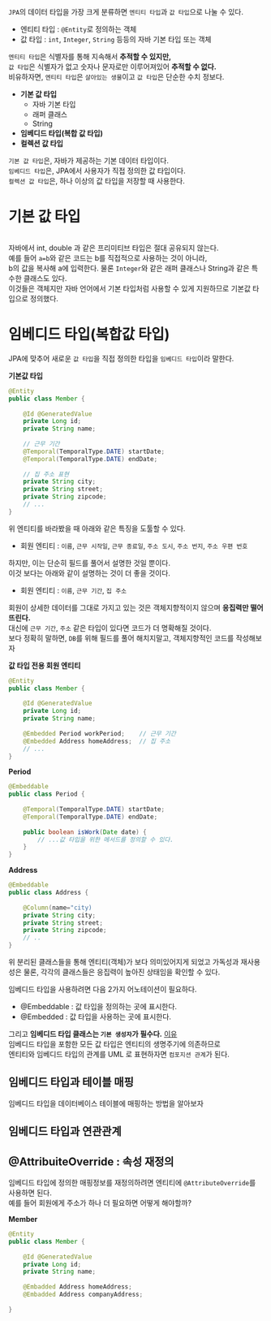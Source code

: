 `JPA`의 데이터 타입을 가장 크게 분류하면 `엔티티 타입`과 `값 타입`으로 나눌 수 있다.     
    
* 엔티티 타입 : `@Entity`로 정의하는 객체         
* 값 타입 : `int`, `Integer`, `String` 등등의 자바 기본 타입 또는 객체          
       
`엔티티 타입`은 식별자를 통해 지속해서 **추적할 수 있지만,**             
`값 타입`은 식별자가 없고 숫자나 문자로만 이루어져있어 **추적할 수 없다.**             
비유하자면, `엔티티 타입`은 `살아있는 생물`이고 `값 타입`은 단순한 수치 정보다.   
   
* **기본 값 타입**   
  * 자바 기본 타입
  * 래퍼 클래스
  * String
* **임베디드 타입(복합 값 타입)**  
* **컬렉션 값 타입**    
  
`기본 값 타입`은, 자바가 제공하는 기본 데이터 타입이다.      
`임베디드 타입`은, JPA에서 사용자가 직접 정의한 값 타입이다.     
`컬렉션 값 타입`은, 하나 이상의 값 타입을 저장할 때 사용한다.     
   
# 기본 값 타입   

```java
```
  
자바에서 int, double 과 같은 프리미티브 타입은 절대 공유되지 않는다.     
예를 들어 `a=b`와 같은 코드는 b를 직접적으로 사용하는 것이 아니라,     
b의 값을 복사해 a에 입력한다. 물론 `Integer`와 같은 래퍼 클래스나 String과 같은 특수한 클래스도 있다.      
이것들은 객체지만 자바 언어에서 기본 타입처럼 사용할 수 있게 지원하므로 기본값 타입으로 정의했다.   
    
# 임베디드 타입(복합값 타입)     
JPA에 맞추어 새로운 `값 타입`을 직접 정의한 타입을 `임베디드 타입`이라 말한다.         

**기본값 타입**
```java
@Entity
public class Member {
    
    @Id @GeneratedValue
    private Long id;
    private String name;
    
    // 근무 기간
    @Temporal(TemporalType.DATE) startDate;
    @Temporal(TemporalType.DATE) endDate;
    
    // 집 주소 표현
    private String city;
    private String street;
    private String zipcode;
    // ...
}
```
위 엔티티를 바라봤을 때 아래와 같은 특징을 도툴할 수 있다.   

* 회원 엔티티 : `이름`, `근무 시작일`, `근무 종료일`, `주소 도시`, `주소 번지`, `주소 우편 번호`    

하지만, 이는 단순히 필드를 풀어서 설명한 것일 뿐이다.    
이것 보다는 아래와 같이 설명하는 것이 더 좋을 것이다.   

* 회원 엔티티 : `이름`, `근무 기간`, `집 주소`   

회원이 상세한 데이터를 그대로 가지고 있는 것은 객체지향적이지 않으며 **응집력만 떨어뜨린다.**   
대신에 `근무 기간`, `주소` 같은 타입이 있다면 코드가 더 명확해질 것이다.       
보다 정확히 말하면, `DB`를 위해 필드를 풀어 해치지말고, 객체지향적인 코드를 작성해보자       

**값 타입 전용 회원 엔티티**
```java
@Entity
public class Member {
    
    @Id @GeneratedValue
    private Long id;
    private String name;
    
    @Embedded Period workPeriod;    // 근무 기간 
    @Embedded Address homeAddress;  // 집 주소  
    // ...
}
```
**Period**
```java
@Embeddable
public class Period {
    
    @Temporal(TemporalType.DATE) startDate;
    @Temporal(TemporalType.DATE) endDate;
    
    public boolean isWork(Date date) {
        // ...값 타입을 위한 메서드를 정의할 수 있다.   
    }
}
```

**Address**
```java
@Embeddable
public class Address {
    
    @Column(name="city)
    private String city;
    private String street;
    private String zipcode;
    // ..
}
```

위 분리된 클래스들을 통해 엔티티(객체)가 보다 의미있어지게 되었고
가독성과 재사용성은 물론, 각각의 클래스들은 응집력이 높아진 상태임을 확인할 수 있다.       
  
임베디드 타입을 사용하려면 다음 2가지 어노테이션이 필요하다.      
   
* @Embeddable : 값 타입을 정의하는 곳에 표시한다.     
* @Embedded : 값 타입을 사용하는 곳에 표시한다.     

그리고 **임베디드 타입 클래스는 `기본 생성자`가 필수다.** [이유](https://dundung.tistory.com/222)   
임베디드 타입을 포함한 모든 값 타입은 엔티티의 생명주기에 의존하므로       
엔티티와 임베디드 타입의 관계를 UML 로 표현하자면 `컴포지션 관계`가 된다.    
   
## 임베디드 타입과 테이블 매핑   
임베디드 타입을 데이터베이스 테이블에 매핑하는 방법을 알아보자   

## 임베디드 타입과 연관관계  

## @AttribuiteOverride : 속성 재정의   
임베디드 타입에 정의한 매핑정보를 재정의하려면 엔티티에 `@AttributeOverride`를 사용하면 된다.   
예를 들어 회원에게 주소가 하나 더 필요하면 어떻게 해야할까?   

**Member**
```java
@Entity
public class Member {
    
    @Id @GeneratedValue
    private Long id;
    private String name;
    
    @Embadded Address homeAddress;
    @Embadded Address companyAddress;
    
}
```




